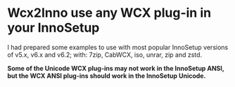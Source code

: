 # Wcx2Inno use any WCX plug-in in your InnoSetup

I had prepared some examples to use with most popular InnoSetup versions of v5.x, v6.x and v6.2;  with: 7zip, CabWCX, iso, unrar, zip and zstd.

**Some of the Unicode WCX plug-ins may not work in the InnoSetup ANSI, but the WCX ANSI plug-ins should work in the InnoSetup Unicode.**
